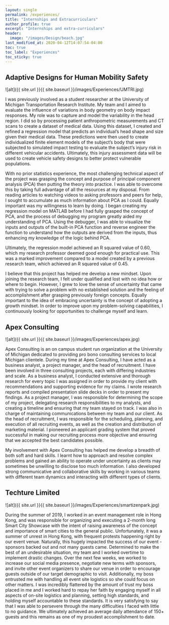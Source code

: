 ```yaml
---
layout: single
permalink: /experiences/
title: "Internships and Extracurriculars"
author_profile: true
excerpt: "Internships and extra-curriculars"
header:
  image: "/images/Design/beach.jpg"
last_modified_at: 2020-04-12T14:07:54-04:00
toc: true
toc_label: "Experiences"
toc_sticky: true
---
```


## Adaptive Designs for Human Mobility Safety

![alt]({{ site.url }}{{ site.baseurl }}/images/Experiences/UMTRI.jpg)

I was previously involved as a student researcher at the University of Michigan Transportation Research Institute. My team and I aimed to evaluate the influence of variations in body geometry on body impact responses. My role was to capture and model the variability in the head region. I did so by processing patient anthropometric measurements and CT scans to create a dataset of medical data. Using this dataset, I created and refined a regression model that predicts an individual’s head shape and size given their medical data. These predictions were then used to create individualized finite element models of the subject’s body that were subjected to simulated impact testing to evaluate the subject’s injury risk in different vehicular accidents. Ultimately, this injury assessment data will be used to create vehicle safety designs to better protect vulnerable populations.

With no prior statistics experience, the most challenging technical aspect of the project was grasping the concept and purpose of principal component analysis (PCA) then putting the theory into practice. I was able to overcome this by taking full advantage of all the resources at my disposal. From reading articles to watching videos to asking professors and peers for help, I sought to accumulate as much information about PCA as I could. Equally important was my willingness to learn by doing. I began creating my regression model on MATLAB before I had fully grasped the concept of PCA, and the process of debugging my program greatly aided my understanding of PCA. Using the debugger, I was able to visualize the inputs and outputs of the built-in PCA function and reverse engineer the function to understand how the outputs are derived from the inputs, thus enhancing my knowledge of the logic behind PCA.

Ultimately, the regression model achieved an R squared value of 0.60, which my research professor deemed good enough for practical use. This was a marked improvement compared to a model created by a previous research team, which achieved an R squared value of 0.45.

I believe that this project has helped me develop a new mindset. Upon joining the research team, I felt under qualified and lost with no idea how or where to begin. However, I grew to love the sense of uncertainty that came with trying to solve a problem with no established solution and the feeling of accomplishment after grasping previously foreign concepts. Equally important to the idea of embracing uncertainty is the concept of adopting a growth mindset. In order to improve upon my problem-solving capabilities, I continuously looking for opportunities to challenge myself and learn.

## Apex Consulting

![alt]({{ site.url }}{{ site.baseurl }}/images/Experiences/apex.jpg)

Apex Consulting is an on campus student run organization at the University of Michigan dedicated to providing pro bono consulting services to local Michigan clientele. During my time at Apex Consulting, I have acted as a business analyst, a project manager, and the head of recruitment. I have been involved in three consulting projects, each with differing industries and scale. As a business analyst, I conducted extensive and thorough research for every topic I was assigned in order to provide my client with recommendations and supporting evidence for my claims. I wrote research reports and compiled presentation slide decks in order to present my findings. As a project manager, I was responsible for determining the scope of my project, delegating research responsibilities to my analysts, and creating a timeline and ensuring that my team stayed on track. I was also in charge of maintaining communications between my team and our client. As the head of recruitment, I was responsible for the scheduling, planning, and execution of all recruiting events, as well as the creation and distribution of marketing material. I pioneered an applicant grading system that proved successful in making our recruiting process more objective and ensuring that we accepted the best candidates possible.

My involvement with Apex Consulting has helped me develop a breadth of both soft and hard skills. I learnt how to approach and resolve complex problems and gained an ability to operate under uncertainty as clients may sometimes be unwilling to disclose too much information. I also developed strong communicative and collaborative skills by working in various teams with different team dynamics and interacting with different types of clients.

## Techture Limited

![alt]({{ site.url }}{{ site.baseurl }}/images/Experiences/smartizenpark.jpg)

During the summer of 2019, I worked in an event management role in Hong Kong, and was responsible for organizing and executing a 2-month long Smart City Showcase with the intent of raising awareness of the concept and importance of smart cities to the general public. Unfortunately, it was a summer of unrest in Hong Kong, with frequent protests happening right by our event venue. Naturally, this hugely impacted the success of our event - sponsors backed out and not many guests came. Determined to make the best of an undesirable situation, my team and I worked overtime to implement drastic changes. Over the next few weeks, we worked to increase our social media presence, negotiate new terms with sponsors, and invite other event organizers to share our venue in order to encourage guests outside of our target demographic to visit. Additionally, my boss entrusted me with handling all event site logistics so she could focus on other matters. I was incredibly flattered by the amount of trust my boss placed in me and I worked hard to repay her faith by engaging myself in all aspects of on-site logistics and planning, setting high standards, and holding myself accountable to these standards. It is very satisfying to say that I was able to persevere through the many difficulties I faced with little to no guidance. We ultimately achieved an average daily attendance of 150+ guests and this remains as one of my proudest accomplishment to date.
